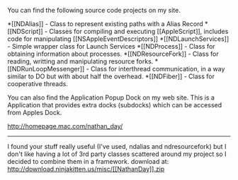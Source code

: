 You can find the following source code projects on my site.

*[[NDAlias]] - Class to represent existing paths with a Alias Record
*[[NDScript]] - Classes for compiling and executing [[AppleScript]], includes code for manipulating [[NSAppleEventDescriptors]]
*[[NDLaunchServices]] - Simple wrapper class for Launch Services
*[[NDProcess]] - Class for obtaining information about processes.
*[[NDResourceFork]] - Class for reading, writting and manipulating resource forks.
*[[NDRunLoopMessenger]] - Class for interthread communication, in a way similar to DO but with about half the overhead.
*[[NDFiber]] - Class for cooperative threads.


You can also find the Application Popup Dock on my web site. This is a Application that provides extra docks (subdocks) which can be accessed from Apples Dock.

http://homepage.mac.com/nathan_day/

----
I found your stuff really useful (I've used, ndalias and ndresourcefork) but I don't like having a lot of 3rd party classes scattered around my project so I decided to combine them in a framework.
download at: http://download.ninjakitten.us/misc/[[NathanDay]].zip